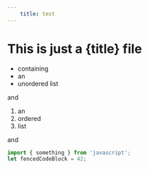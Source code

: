 ```yaml
---
    title: test
---
```


<script>
    import 'prism-themes/themes/prism-vsc-dark-plus.min.css'

   import '$lib/styles/app.scss';
</script>


# This is just a {title} file

- containing
- an
- unordered list

and 

1. an
1. ordered
1. list

and 

<!-- this is a fenced code block inside a fenced block which doesn't 
display well in this HOWTO. One cannot nest fenced code blocks,
apparently. Or maybe I just don't know how. 
Looks fine in the rendered page, localhost:3000/test, though REMEMBER
 TO INSERT THE CLOSING 3 BACKTICKS below the bottom line! -->
```js
import { something } from 'javascript';
let fencedCodeBlock = 42;
```